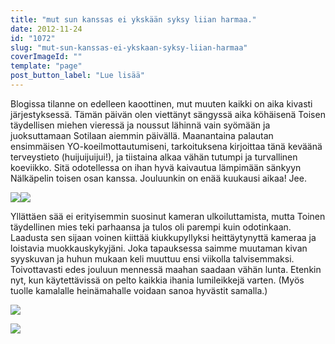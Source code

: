 ```yaml
---
title: "mut sun kanssas ei ykskään syksy liian harmaa."
date: 2012-11-24
id: "1072"
slug: "mut-sun-kanssas-ei-ykskaan-syksy-liian-harmaa"
coverImageId: ""
template: "page"
post_button_label: "Lue lisää"
---
```


Blogissa tilanne on edelleen kaoottinen, mut muuten kaikki on aika kivasti järjestyksessä. Tämän päivän olen viettänyt sängyssä aika köhäisenä Toisen täydellisen miehen vieressä ja noussut lähinnä vain syömään ja juoksuttamaan Sotilaan aiemmin päivällä. Maanantaina palautan ensimmäisen YO-koeilmottautumiseni, tarkoituksena kirjoittaa tänä keväänä terveystieto (huijuijuijui!), ja tiistaina alkaa vähän tutumpi ja turvallinen koeviikko. Sitä odotellessa on ihan hyvä kaivautua lämpimään sänkyyn Nälkäpelin toisen osan kanssa. Jouluunkin on enää kuukausi aikaa! Jee.

[![](/images/IMG_0264%C3%A5.JPG)](http://1.bp.blogspot.com/-hNAowivw-IE/ULDfTKGf_JI/AAAAAAAACm4/J2lfu6pD_-Y/s1600/IMG_0264%C3%A5.JPG)[![](/images/IMG_0258%C3%A5.JPG)](http://2.bp.blogspot.com/-Lw_1a71U3-4/ULDfR9jq34I/AAAAAAAACmw/dV19lkUERrI/s1600/IMG_0258%C3%A5.JPG)

Yllättäen sää ei erityisemmin suosinut kameran ulkoiluttamista, mutta Toinen täydellinen mies teki parhaansa ja tulos oli parempi kuin odotinkaan. Laadusta sen sijaan voinen kiittää kiukkupyllyksi heittäytynyttä kameraa ja loistavia muokkauskykyjäni. Joka tapauksessa saimme muutaman kivan syyskuvan ja huhun mukaan keli muuttuu ensi viikolla talvisemmaksi. Toivottavasti edes jouluun mennessä maahan saadaan vähän lunta. Etenkin nyt, kun käytettävissä on pelto kaikkia ihania lumileikkejä varten. (Myös tuolle kamalalle heinämahalle voidaan sanoa hyvästit samalla.)

[![](/images/IMG_0268%25C3%25A5.JPG)](http://3.bp.blogspot.com/-aYuY_uEW8uA/ULDfUkDSqVI/AAAAAAAACnA/y0DkhiyLyDs/s1600/IMG_0268%25C3%25A5.JPG)

[![](/images/ak.png)](http://4.bp.blogspot.com/-jweFclg0USo/ULDfalCp90I/AAAAAAAACnI/ntf0J2bfYhI/s1600/ak.png)
